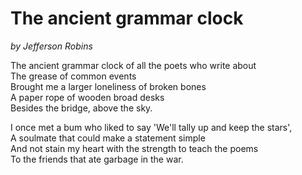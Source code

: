 # The ancient grammar clock
_by Jefferson Robins_

The ancient grammar clock of all the poets who write about  
The grease of common events  
Brought me a larger loneliness of broken bones  
A paper rope of wooden broad desks  
Besides the bridge, above the sky.  

I once met a bum who liked to say 'We'll tally up and keep the stars',  
A soulmate that could make a statement simple  
And not stain my heart with the strength to teach the poems  
To the friends that ate garbage in the war.  